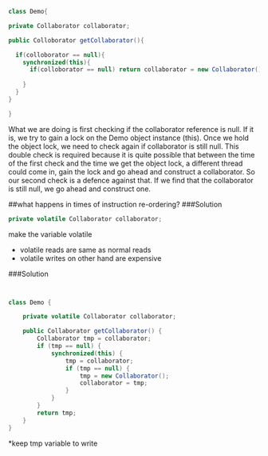 ```java
class Demo{

private Collaborator collaborator;

public Colloborator getCollaborator(){

  if(colloborator == null){
    synchronized(this){
      if(colloborator == null) return collaborator = new Collaborator();
    
    }
  }
}

}
```
What we are doing is first checking if the collaborator reference is null. If it is, we try to gain a lock on the Demo object instance (this). Once we hold the object lock, we need to check again if collaborator is still null. This double check is required because it is quite possible that between the time of the first check and the time we get the object lock, a different thread could come in, gain the lock and go ahead and construct a collaborator. So our second check is a defence against that. If we find that the collaborator is still null, we go ahead and construct one.

##what happens in times of instruction re-ordering?
###Solution
```java
private volatile Collaborator collaborator;
```
make the variable volatile 

* volatile reads are same as normal reads
* volatile writes on other hand are expensive

###Solution
```java


class Demo {

    private volatile Collaborator collaborator;

    public Collaborator getCollaborator() {
        Collaborator tmp = collaborator;
        if (tmp == null) {
            synchronized(this) {
                tmp = collaborator;
                if (tmp == null) {
                    tmp = new Collaborator();
                    collaborator = tmp;
                }
            }
        }
        return tmp;
    }
}
```
*keep tmp variable to write


